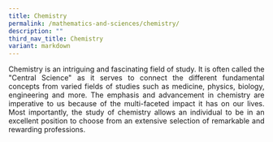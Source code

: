 ```yaml
---
title: Chemistry
permalink: /mathematics-and-sciences/chemistry/
description: ""
third_nav_title: Chemistry
variant: markdown
---
```


<div align="justify">
<p>
Chemistry is an intriguing and fascinating field of study. It is often called the "Central Science" as it serves to connect the different fundamental concepts from varied fields of studies such as medicine, physics, biology, engineering and more. The emphasis and advancement in chemistry are imperative to us because of the multi-faceted impact it has on our lives. Most importantly, the study of chemistry allows an individual to be in an excellent position to choose from an extensive selection of remarkable and rewarding professions.</p></div>